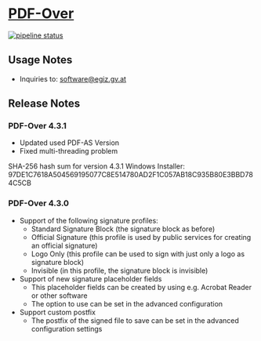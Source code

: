 # [PDF-Over](https://technology.a-sit.at/en/pdf-over/) 


[![pipeline status](https://gitlab.iaik.tugraz.at/egiz/pdf-over/badges/master/pipeline.svg)](https://gitlab.iaik.tugraz.at/egiz/pdf-over/-/commits/master)

## Usage Notes

- Inquiries to: software@egiz.gv.at

## Release Notes 

### PDF-Over 4.3.1
- Updated used PDF-AS Version 
- Fixed multi-threading problem 

SHA-256 hash sum for version 4.3.1 Windows Installer:
97DE1C7618A504569195077C8E514780AD2F1C057AB18C935B80E3BBD784C5CB

### PDF-Over 4.3.0
- Support of the following signature profiles:
  + Standard Signature Block (the signature block as before)
  + Official Signature (this profile is used by public services for creating an official signature)
  + Logo Only (this profile can be used to sign with just only a logo as signature block)
  + Invisible (in this profile, the signature block is invisible)
- Support of new signature placeholder fields
  + This placeholder fields can be created by using e.g. Acrobat Reader or other software
  + The option to use can be set in the advanced configuration
- Support custom postfix
  + The postfix of the signed file to save can be set in the advanced configuration settings



